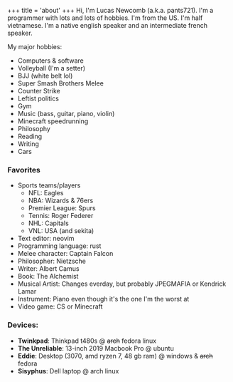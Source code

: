 +++
title = 'about'
+++
Hi, I'm Lucas Newcomb (a.k.a. pants721). I'm a programmer with lots and lots of 
hobbies. I'm from the US. I'm half vietnamese. I'm a native english speaker and an 
intermediate french speaker.

My major hobbies:
- Computers & software
- Volleyball (I'm a setter)
- BJJ (white belt lol)
- Super Smash Brothers Melee
- Counter Strike
- Leftist politics
- Gym
- Music (bass, guitar, piano, violin)
- Minecraft speedrunning
- Philosophy
- Reading
- Writing
- Cars

### Favorites
- Sports teams/players
    - NFL: Eagles
    - NBA: Wizards & 76ers
    - Premier League: Spurs
    - Tennis: Roger Federer
    - NHL: Capitals
    - VNL: USA (and sekita)
- Text editor: neovim
- Programming language: rust
- Melee character: Captain Falcon
- Philosopher: Nietzsche
- Writer: Albert Camus
- Book: The Alchemist
- Musical Artist: Changes everday, but probably JPEGMAFIA or Kendrick Lamar
- Instrument: Piano even though it's the one I'm the worst at
- Video game: CS or Minecraft


### Devices:
- **Twinkpad**: Thinkpad t480s @ ~~arch~~ fedora linux
- **The Unreliable**: 13-inch 2019 Macbook Pro @ ubuntu
- **Eddie**: Desktop (3070, amd ryzen 7, 48 gb ram) @ windows & ~~arch~~ fedora
- **Sisyphus**: Dell laptop @ arch linux
